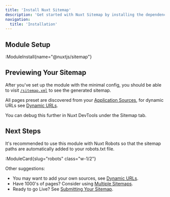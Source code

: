 ```yaml
---
title: 'Install Nuxt Sitemap'
description: 'Get started with Nuxt Sitemap by installing the dependency to your project.'
navigation:
  title: 'Installation'
---
```


## Module Setup

:ModuleInstall{name="@nuxtjs/sitemap"}

## Previewing Your Sitemap

After you've set up the module with the minimal config, you should be able to visit [`/sitemap.xml`](http://localhost:3000/sitemap.xml) to see the generated sitemap.

All pages preset are discovered from your [Application Sources](/sitemap/getting-started/data-sources), for dynamic URLs see [Dynamic URLs](/sitemap/guides/dynamic-urls).

You can debug this further in Nuxt DevTools under the Sitemap tab.

## Next Steps

It's recommended to use this module with Nuxt Robots so that the sitemap paths are automatically added to your robots.txt file.

:ModuleCard{slug="robots" class="w-1/2"}

Other suggestions:

- You may want to add your own sources, see [Dynamic URLs](/sitemap/guides/dynamic-urls).
- Have 1000's of pages? Consider using [Multiple Sitemaps](/sitemap/guides/multi-sitemaps).
- Ready to go Live? See [Submitting Your Sitemap](/sitemap/guides/submitting-sitemap).
